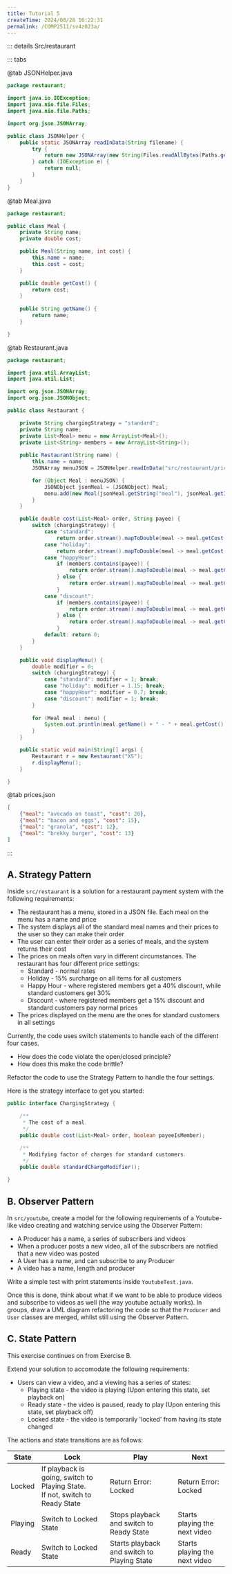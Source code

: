 ```yaml
---
title: Tutorial 5
createTime: 2024/08/28 16:22:31
permalink: /COMP2511/sv4z023a/
---
```


::: details Src/restaurant

::: tabs 

@tab JSONHelper.java
```java
package restaurant;

import java.io.IOException;
import java.nio.file.Files;
import java.nio.file.Paths;

import org.json.JSONArray;

public class JSONHelper {
    public static JSONArray readInData(String filename) {
        try {
            return new JSONArray(new String(Files.readAllBytes(Paths.get(filename))));
        } catch (IOException e) {
            return null;
        }
    }
}
```

@tab Meal.java
```java
package restaurant;

public class Meal {
    private String name;
    private double cost;

    public Meal(String name, int cost) {
        this.name = name;
        this.cost = cost;
    }

	public double getCost() {
		return cost;
    }
    
    public String getName() {
        return name;
    }

}
```

@tab Restaurant.java
```java
package restaurant;

import java.util.ArrayList;
import java.util.List;

import org.json.JSONArray;
import org.json.JSONObject;

public class Restaurant {

    private String chargingStrategy = "standard";
    private String name;
    private List<Meal> menu = new ArrayList<Meal>();
    private List<String> members = new ArrayList<String>();
    
    public Restaurant(String name) {
        this.name = name;
        JSONArray menuJSON = JSONHelper.readInData("src/restaurant/prices.json");

        for (Object Meal : menuJSON) {
            JSONObject jsonMeal = (JSONObject) Meal;
            menu.add(new Meal(jsonMeal.getString("meal"), jsonMeal.getInt("cost")));
        }
    }

    public double cost(List<Meal> order, String payee) {
        switch (chargingStrategy) {
            case "standard":
                return order.stream().mapToDouble(meal -> meal.getCost()).sum();
            case "holiday":
                return order.stream().mapToDouble(meal -> meal.getCost() * 1.15).sum();
            case "happyHour":
                if (members.contains(payee)) {
                    return order.stream().mapToDouble(meal -> meal.getCost() * 0.6).sum();
                } else {
                    return order.stream().mapToDouble(meal -> meal.getCost() * 0.7).sum();
                }
            case "discount":
                if (members.contains(payee)) {
                    return order.stream().mapToDouble(meal -> meal.getCost() * 0.85).sum();
                } else {
                    return order.stream().mapToDouble(meal -> meal.getCost()).sum();
                }
            default: return 0;
        }
    }

    public void displayMenu() {
        double modifier = 0;
        switch (chargingStrategy) {
            case "standard": modifier = 1; break;
            case "holiday": modifier = 1.15; break;
            case "happyHour": modifier = 0.7; break;
            case "discount": modifier = 1; break;
        }
        
        for (Meal meal : menu) {
            System.out.println(meal.getName() + " - " + meal.getCost() * modifier);
        }
    }

    public static void main(String[] args) {
        Restaurant r = new Restaurant("XS");
        r.displayMenu();
    }

}
```

@tab prices.json
```json
[
    {"meal": "avocado on toast", "cost": 20},
    {"meal": "bacon and eggs", "cost": 15},
    {"meal": "granola", "cost": 12},
    {"meal": "brekky burger", "cost": 13}
]
```

:::

## A. Strategy Pattern

Inside `src/restaurant` is a solution for a restaurant payment system with the following requirements:

* The restaurant has a menu, stored in a JSON file. Each meal on the menu has a name and price
* The system displays all of the standard meal names and their prices to the user so they can make their order
* The user can enter their order as a series of meals, and the system returns their cost
* The prices on meals often vary in different circumstances. The restaurant has four different price settings:
    * Standard - normal rates
    * Holiday - 15% surcharge on all items for all customers
    * Happy Hour - where registered members get a 40% discount, while standard customers get 30%
    * Discount - where registered members get a 15% discount and standard customers pay normal prices
* The prices displayed on the menu are the ones for standard customers in all settings

Currently, the code uses switch statements to handle each of the different four cases.
* How does the code violate the open/closed principle?
* How does this make the code brittle?

Refactor the code to use the Strategy Pattern to handle the four settings.

Here is the strategy interface to get you started:

```java
public interface ChargingStrategy {

    /**
     * The cost of a meal.
     */
    public double cost(List<Meal> order, boolean payeeIsMember);

    /**
     * Modifying factor of charges for standard customers.
     */
    public double standardChargeModifier();

}
```

## B. Observer Pattern

In `src/youtube`, create a model for the following requirements of a Youtube-like video creating and watching service using the Observer Pattern:
* A Producer has a name, a series of subscribers and videos
* When a producer posts a new video, all of the subscribers are notified that a new video was posted
* A User has a name, and can subscribe to any Producer
* A video has a name, length and producer

Write a simple test with print statements inside `YoutubeTest.java`.

Once this is done, think about what if we want to be able to produce videos and subscribe to videos as well (the way youtube actually works). In groups, draw a UML diagram refactoring the code so that the `Producer` and `User` classes are merged, whilst still using the Observer Pattern.

## C. State Pattern

This exercise continues on from Exercise B.

Extend your solution to accomodate the following requirements:

* Users can view a video, and a viewing has a series of states:
    * Playing state - the video is playing (Upon entering this state, set playback on)
    * Ready state - the video is paused, ready to play (Upon entering this state, set playback off)
    * Locked state - the video is temporarily 'locked' from having its state changed

The actions and state transitions are as follows:

| State      | Lock       | Play  | Next      |
| -----      | -------       | -------       | ----      |
| Locked     | If playback is going, switch to Playing State. <br> If not, switch to Ready State | Return Error: Locked | Return Error: Locked |
| Playing    | Switch to Locked State | Stops playback and switch to Ready State | Starts playing the next video |
| Ready      | Switch to Locked State | Starts playback and switch to Playing State | Starts playing the next video |